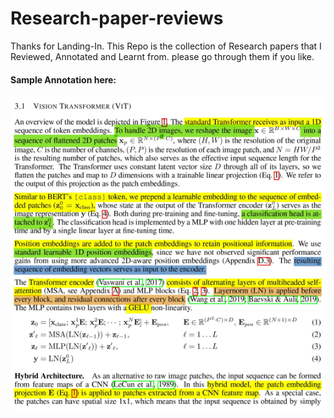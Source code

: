 # Research-paper-reviews

Thanks for Landing-In. This Repo is the collection of Research papers that I Reviewed, Annotated and Learnt from. please go through them if you like.

#### Sample Annotation here:
![](images/sample_annotation.png)

